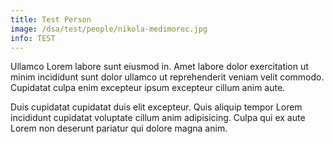```yaml
---
title: Test Person
image: /dsa/test/people/nikola-medimorec.jpg
info: TEST
---
```


Ullamco Lorem labore sunt eiusmod in. Amet labore dolor exercitation ut minim incididunt sunt dolor ullamco ut reprehenderit veniam velit commodo. Cupidatat culpa enim excepteur ipsum excepteur cillum anim aute.

Duis cupidatat cupidatat duis elit excepteur. Quis aliquip tempor Lorem incididunt cupidatat voluptate cillum anim adipisicing. Culpa qui ex aute Lorem non deserunt pariatur qui dolore magna anim.
